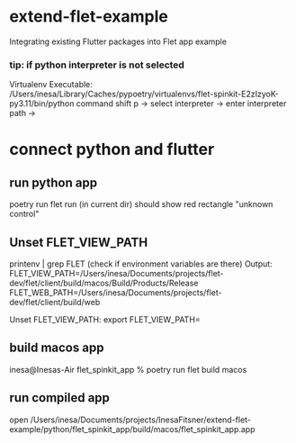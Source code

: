 # extend-flet-example
Integrating existing Flutter packages into Flet app example

### tip: if python interpreter is not selected
Virtualenv
Executable:     /Users/inesa/Library/Caches/pypoetry/virtualenvs/flet-spinkit-E2zIzyoK-py3.11/bin/python
command shift p -> select interpreter -> enter interpreter path -> <Executable>

# connect python and flutter

## run python app
poetry run flet run (in current dir)
should show red rectangle "unknown control"

## Unset FLET_VIEW_PATH

printenv | grep FLET
(check if environment variables are there)
Output:
FLET_VIEW_PATH=/Users/inesa/Documents/projects/flet-dev/flet/client/build/macos/Build/Products/Release
FLET_WEB_PATH=/Users/inesa/Documents/projects/flet-dev/flet/client/build/web

Unset FLET_VIEW_PATH:
export FLET_VIEW_PATH=

## build macos app
inesa@Inesas-Air flet_spinkit_app % poetry run flet build macos

## run compiled app
open /Users/inesa/Documents/projects/InesaFitsner/extend-flet-example/python/flet_spinkit_app/build/macos/flet_spinkit_app.app

